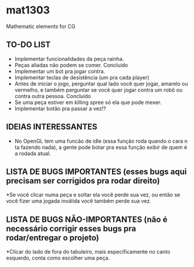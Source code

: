 # mat1303
Mathematic elements for CG

## TO-DO LIST
* Implementar funcionalidades da peça rainha.
* Peças aliadas não podem se comer. Concluido
* Implementar um bot pra jogar contra.
* Implementar teclas de desistência (um pra cada player)
* Antes de iniciar o jogo, perguntar qual lado você quer jogar, amarelo ou vermelho, e também perguntar se você quer jogar contra um robô ou contra outra pessoa. Concluído
* Se uma peça estiver em killing spree só ela que pode mexer.
* Implementar botão pra passar a vez!?

## IDEIAS INTERESSANTES
* No OpenGL tem uma funcão de idle (essa função roda quando o cara n ta fazendo nada), a gente pode botar pra essa função exibir de quem é a rodada atual.

## LISTA DE BUGS IMPORTANTES (esses bugs aqui precisam ser corrigidos pra rodar direito)
*Se você clicar numa peça e soltar ela você perde sua vez, ou então se você fizer uma jogada inválida você também perde sua vez.

## LISTA DE BUGS NÃO-IMPORTANTES (não é necessário corrigir esses bugs pra rodar/entregar o projeto)
*Clicar do lado de fora do tabuleiro, mais especificamente no canto esquerdo, conta como escolher uma peça.
